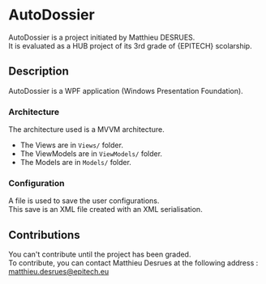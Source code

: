 ﻿# AutoDossier

AutoDossier is a project initiated by Matthieu DESRUES.<br>
It is evaluated as a HUB project of its 3rd grade of {EPITECH} scolarship.

## Description

AutoDossier is a WPF application (Windows Presentation Foundation).

### Architecture

The architecture used is a MVVM architecture.<br>

 - The Views are in ```Views/``` folder.
 - The ViewModels are in ```ViewModels/``` folder.
 - The Models are in ```Models/``` folder.

### Configuration

A file is used to save the user configurations.<br>
This save is an XML file created with an XML serialisation.

## Contributions

You can't contribute until the project has been graded.<br>
To contribute, you can contact Matthieu Desrues at the following address : matthieu.desrues@epitech.eu
